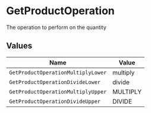 # GetProductOperation

The operation to perform on the quantity


## Values

| Name                               | Value                              |
| ---------------------------------- | ---------------------------------- |
| `GetProductOperationMultiplyLower` | multiply                           |
| `GetProductOperationDivideLower`   | divide                             |
| `GetProductOperationMultiplyUpper` | MULTIPLY                           |
| `GetProductOperationDivideUpper`   | DIVIDE                             |